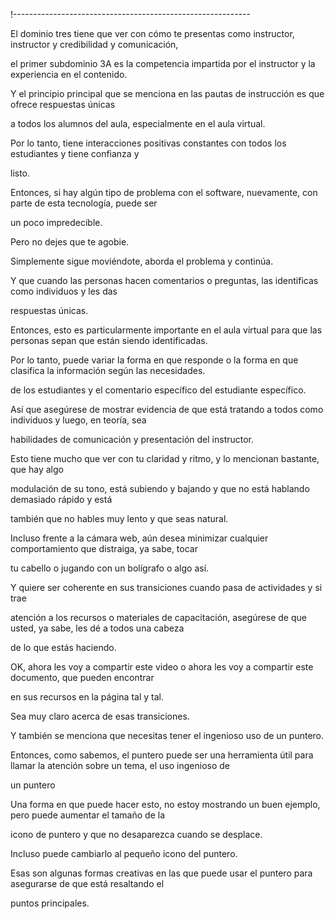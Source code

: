!-----------------------------------------------------------

El dominio tres tiene que ver con cómo te presentas como instructor, instructor y credibilidad y comunicación,

el primer subdominio 3A es la competencia impartida por el instructor y la experiencia en el contenido.

Y el principio principal que se menciona en las pautas de instrucción es que ofrece respuestas únicas

a todos los alumnos del aula, especialmente en el aula virtual.

Por lo tanto, tiene interacciones positivas constantes con todos los estudiantes y tiene confianza y

listo.

Entonces, si hay algún tipo de problema con el software, nuevamente, con parte de esta tecnología, puede ser

un poco impredecible.

Pero no dejes que te agobie.

Simplemente sigue moviéndote, aborda el problema y continúa.

Y que cuando las personas hacen comentarios o preguntas, las identificas como individuos y les das

respuestas únicas.

Entonces, esto es particularmente importante en el aula virtual para que las personas sepan que están siendo identificadas.

Por lo tanto, puede variar la forma en que responde o la forma en que clasifica la información según las necesidades.

de los estudiantes y el comentario específico del estudiante específico.

Así que asegúrese de mostrar evidencia de que está tratando a todos como individuos y luego, en teoría, sea

habilidades de comunicación y presentación del instructor.

Esto tiene mucho que ver con tu claridad y ritmo, y lo mencionan bastante, que hay algo

modulación de su tono, está subiendo y bajando y que no está hablando demasiado rápido y está

también que no hables muy lento y que seas natural.

Incluso frente a la cámara web, aún desea minimizar cualquier comportamiento que distraiga, ya sabe, tocar

tu cabello o jugando con un bolígrafo o algo así.

Y quiere ser coherente en sus transiciones cuando pasa de actividades y si trae

atención a los recursos o materiales de capacitación, asegúrese de que usted, ya sabe, les dé a todos una cabeza

de lo que estás haciendo.

OK, ahora les voy a compartir este video o ahora les voy a compartir este documento, que pueden encontrar

en sus recursos en la página tal y tal.

Sea muy claro acerca de esas transiciones.

Y también se menciona que necesitas tener el ingenioso uso de un puntero.

Entonces, como sabemos, el puntero puede ser una herramienta útil para llamar la atención sobre un tema, el uso ingenioso de

un puntero

Una forma en que puede hacer esto, no estoy mostrando un buen ejemplo, pero puede aumentar el tamaño de la

icono de puntero y que no desaparezca cuando se desplace.

Incluso puede cambiarlo al pequeño icono del puntero.

Esas son algunas formas creativas en las que puede usar el puntero para asegurarse de que está resaltando el

puntos principales.